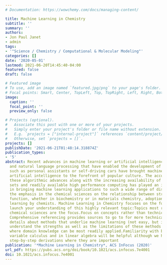 ```yaml
---
# Documentation: https://wowchemy.com/docs/managing-content/

title: Machine Learning in Chemistry
subtitle: ''
summary: ''
authors:
- Jon Paul Janet
- admin
tags:
- '"Science / Chemistry / Computational & Molecular Modeling"'
categories: []
date: '2020-05-01'
lastmod: 2021-06-20T14:45:40-04:00
featured: false
draft: false

# Featured image
# To use, add an image named `featured.jpg/png` to your page's folder.
# Focal points: Smart, Center, TopLeft, Top, TopRight, Left, Right, BottomLeft, Bottom, BottomRight.
image:
  caption: ''
  focal_point: ''
  preview_only: false

# Projects (optional).
#   Associate this post with one or more of your projects.
#   Simply enter your project's folder or file name without extension.
#   E.g. `projects = ["internal-project"]` references `content/project/deep-learning/index.md`.
#   Otherwise, set `projects = []`.
projects: []
publishDate: '2021-06-21T01:48:14.318874Z'
publication_types:
- '5'
abstract: Recent advances in machine learning or artificial intelligence for vision
  and natural language processing that have enabled the development of new technologies
  such as personal assistants or self-driving cars have brought machine learning and
  artificial intelligence to the forefront of popular culture. The accumulation of
  these algorithmic advances along with the increasing availability of large data
  sets and readily available high performance computing has played an important role
  in bringing machine learning applications to such a wide range of disciplines. Given
  the emphasis in the chemical sciences on the relationship between structure and
  function, whether in biochemistry or in materials chemistry, adoption of machine
  learning by chemists. Machine Learning in Chemistry focuses on the following to
  launch your understanding of this highly relevant topic:Topics most relevant to
  chemical sciences are the focus.Focus on concepts rather than technical details.
  Comprehensive referencing provides sources to go to for more technical details.Key
  details about methods that underlie machine learning (not easy, but important to
  understand the strengths as well as the limitations of these methods and to identify
  where domain knowledge can be most readily applied.Familiarity with basic single
  variable calculus and in linear algebra will be helpful although we have provided
  step-by-step derivations where they are important
publication: '*Machine Learning in Chemistry*, ACS InFocus (2020)'
url_pdf: https://pubs.acs.org/doi/book/10.1021/acs.infocus.7e4001
doi: 10.1021/acs.infocus.7e4001
---
```

